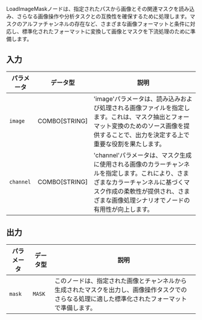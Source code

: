 
LoadImageMaskノードは、指定されたパスから画像とその関連マスクを読み込み、さらなる画像操作や分析タスクとの互換性を確保するために処理します。マスクのアルファチャンネルの存在など、さまざまな画像フォーマットと条件に対応し、標準化されたフォーマットに変換して画像とマスクを下流処理のために準備します。

## 入力

| パラメータ | データ型 | 説明 |
|-----------|-------------|-------------|
| `image`   | COMBO[STRING] | 'image'パラメータは、読み込みおよび処理される画像ファイルを指定します。これは、マスク抽出とフォーマット変換のためのソース画像を提供することで、出力を決定する上で重要な役割を果たします。 |
| `channel` | COMBO[STRING] | 'channel'パラメータは、マスク生成に使用される画像のカラーチャンネルを指定します。これにより、さまざまなカラーチャンネルに基づくマスク作成の柔軟性が提供され、さまざまな画像処理シナリオでノードの有用性が向上します。 |

## 出力

| パラメータ | データ型 | 説明 |
|-----------|-------------|-------------|
| `mask`    | `MASK`      | このノードは、指定された画像とチャンネルから生成されたマスクを出力し、画像操作タスクでのさらなる処理に適した標準化されたフォーマットで準備します。 |
